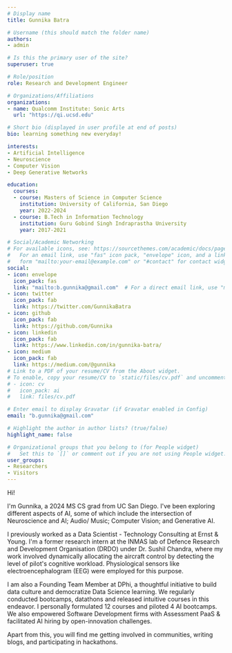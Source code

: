```yaml
---
# Display name
title: Gunnika Batra

# Username (this should match the folder name)
authors:
- admin

# Is this the primary user of the site?
superuser: true

# Role/position
role: Research and Development Engineer

# Organizations/Affiliations
organizations:
- name: Qualcomm Institute: Sonic Arts
  url: "https://qi.ucsd.edu"

# Short bio (displayed in user profile at end of posts)
bio: learning something new everyday!

interests:
- Artificial Intelligence
- Neuroscience
- Computer Vision
- Deep Generative Networks

education:
  courses:
  - course: Masters of Science in Computer Science
    institution: University of California, San Diego
    year: 2022-2024
  - course: B.Tech in Information Technology
    institution: Guru Gobind Singh Indraprastha University
    year: 2017-2021

# Social/Academic Networking
# For available icons, see: https://sourcethemes.com/academic/docs/page-builder/#icons
#   For an email link, use "fas" icon pack, "envelope" icon, and a link in the
#   form "mailto:your-email@example.com" or "#contact" for contact widget.
social:
- icon: envelope
  icon_pack: fas
  link: "mailto:b.gunnika@gmail.com"  # For a direct email link, use "mailto:test@example.org".
- icon: twitter
  icon_pack: fab
  link: https://twitter.com/GunnikaBatra
- icon: github
  icon_pack: fab
  link: https://github.com/Gunnika
- icon: linkedin
  icon_pack: fab
  link: https://www.linkedin.com/in/gunnika-batra/
- icon: medium
  icon_pack: fab
  link: https://medium.com/@gunnika
# Link to a PDF of your resume/CV from the About widget.
# To enable, copy your resume/CV to `static/files/cv.pdf` and uncomment the lines below.
# - icon: cv
#   icon_pack: ai
#   link: files/cv.pdf

# Enter email to display Gravatar (if Gravatar enabled in Config)
email: "b.gunnika@gmail.com"

# Highlight the author in author lists? (true/false)
highlight_name: false

# Organizational groups that you belong to (for People widget)
#   Set this to `[]` or comment out if you are not using People widget.
user_groups:
- Researchers
- Visitors
---
```


Hi! 

I'm Gunnika, a 2024 MS CS grad from UC San Diego. I've been exploring different aspects of AI, some of which include the intersection of Neuroscience and AI; Audio/ Music; Computer Vision; and Generative AI. 

I previously worked as a Data Scientist - Technology Consulting at Ernst & Young. I'm a former research intern at the INMAS lab of Defence Research and Development Organisation (DRDO) under Dr. Sushil Chandra, where my work involved dynamically allocating the aircraft control by detecting the level of pilot's cognitive workload. Physiological sensors like electroencephalogram (EEG) were employed for this purpose.

I am also a Founding Team Member at DPhi, a thoughtful initiative to build data culture and democratize Data Science learning. We regularly conducted bootcamps, datathons and released intuitive courses in this endeavor. I personally formulated 12 courses and piloted 4 AI bootcamps. We also empowered Software Development firms with Assessment PaaS & facilitated AI hiring by open-innovation challenges.

Apart from this, you will find me getting involved in communities, writing blogs, and participating in hackathons. 
